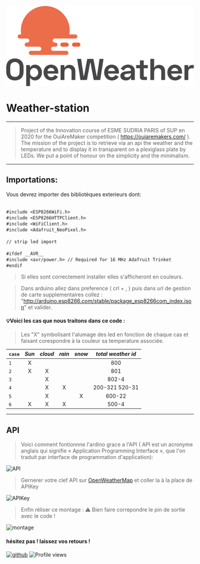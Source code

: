 ![logo](https://github.com/fareanor3/Weather-station/blob/main/openweatherlogo.png?raw=true)

# Weather-station
___

>Project of the Innovation course of ESME SUDRIA PARIS of SUP en 2020 for the OuiAreMaker competition ( https://ouiaremakers.com/ ). 
>The mission of the project is to retrieve via an api the weather and the temperature and to display it in transparent on a plexiglass plate by LEDs. 
>We put a point of honour on the simplicity and the minimalism.
___

## Importations:

Vous devrez importer des bibliotèques exterieurs dont:

```arduino

#include <ESP8266WiFi.h>
#include <ESP8266HTTPClient.h>
#include <WiFiClient.h>
#include <Adafruit_NeoPixel.h>

// strip led import

#ifdef __AVR__
#include <avr/power.h> // Required for 16 MHz Adafruit Trinket
#endif
```
> Si elles sont correctement installer elles s'afficheront en couleurs.

>Dans arduino allez dans preference ( crl + , ) puis dans url de gestion de carte supplementaires collez : "http://arduino.esp8266.com/stable/package_esp8266com_index.json" et valider.

#### 💡Voici les cas que nous traitons dans ce code :

> Les "X" symbolisant l'alumage des led en fonction de chaque cas et faisant corespondre à la couleur sa temperature associée. 

|`case` | *Sun* | *cloud* | *rain* | *snow* |  *total weather id* |
| ------------- |:-------------:| :-----:|:-------------:|:-------------:|:-----:|
| `1`  |  X  |       |      |      |       800         |
| `2`  |  X  |   X   |      |      |       801         |
| `3`  |     |   X   |      |      |      802-4        |
| `4`  |     |   X   |  X   |      |  200-321 520-31   |
| `5`  |     |   X   |      |  X   |      600-22       |
|  `6`  |  X  |   X   |  X   |      |       500-4       |

___

## API

> Voici comment fontionnne l'ardino grace a l'API ( API est un acronyme anglais qui signifie « Application Programming Interface », que l'on traduit par interface de programmation d'application):

![API](https://user-images.githubusercontent.com/61111238/120857069-075e3680-c581-11eb-815b-11c71aa8e2ce.png)

> Gernerer votre clef API sur [OpenWeatherMap](https://openweathermap.org/api) et coller la à la place de APIKey

![APIKey](https://user-images.githubusercontent.com/61111238/120857157-1b099d00-c581-11eb-8638-647ab1ab3457.png)

> Enfin réliser ce montage : ⚠ Bien faire correpondre le pin de sortie avec le code !

![montage](https://user-images.githubusercontent.com/61111238/120857292-49877800-c581-11eb-8d5a-6f73a973c7c4.png)

#### hésitez pas ! laissez vos retours !

[<img src='https://cdn.jsdelivr.net/npm/simple-icons@3.0.1/icons/github.svg' alt='github' height='40'>](https://github.com/fareanor3)
![Profile views](https://gpvc.arturio.dev/fareanor3)
